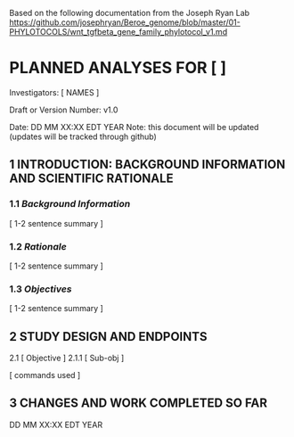Based on the following documentation from the Joseph Ryan Lab https://github.com/josephryan/Beroe_genome/blob/master/01-PHYLOTOCOLS/wnt_tgfbeta_gene_family_phylotocol_v1.md

# PLANNED ANALYSES FOR [ ]
 Investigators: [ NAMES ]
 
 Draft or Version Number: v1.0  
 
 Date: DD MM XX:XX EDT YEAR
 Note: this document will be updated (updates will be tracked through github)
 
## 1 INTRODUCTION: BACKGROUND INFORMATION AND SCIENTIFIC RATIONALE  

### 1.1 _Background Information_  

[ 1-2 sentence summary ] 

### 1.2 _Rationale_  

[ 1-2 sentence summary ]  

### 1.3 _Objectives_  

[ 1-2 sentence summary ] 

## 2 STUDY DESIGN AND ENDPOINTS  

2.1 [ Objective ]
2.1.1 [ Sub-obj ] 

[ commands used ] 

## 3 CHANGES AND WORK COMPLETED SO FAR

DD MM XX:XX EDT YEAR
